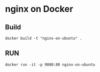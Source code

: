 # nginx on Docker

## Build 
```
docker build -t "nginx-on-ubuntu" .
```
## RUN
```
docker run -it -p 9080:80 nginx-on-ubuntu 
```